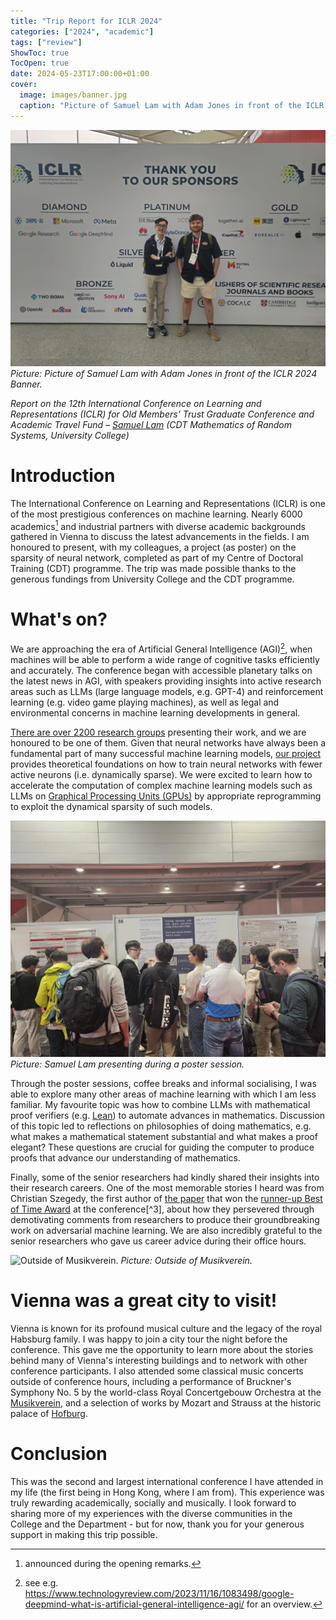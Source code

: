 ```yaml
---
title: "Trip Report for ICLR 2024"
categories: ["2024", "academic"]
tags: ["review"]
ShowToc: true
TocOpen: true
date: 2024-05-23T17:00:00+01:00
cover:
  image: images/banner.jpg
  caption: "Picture of Samuel Lam with Adam Jones in front of the ICLR 2024 Banner."
---
```


![Picture of Samuel Lam with Adam Jones in front of the ICLR 2024 Banner.](images/banner.jpg)
*Picture: Picture of Samuel Lam with Adam Jones in front of the ICLR 2024 Banner.*

*Report on the 12th International Conference on Learning and Representations (ICLR) for Old Members’ Trust Graduate Conference and Academic Travel Fund – [Samuel Lam](https://wcr.univ.ox.ac.uk/#profile/Samuel-CHLam) (CDT Mathematics of Random Systems, University College)*

# Introduction 

The International Conference on Learning and Representations (ICLR) is one of the most prestigious conferences on machine learning. Nearly 6000 academics[^1] and industrial partners with diverse academic backgrounds gathered in Vienna to discuss the latest advancements in the fields. I am honoured to present, with my colleagues, a project (as poster) on the sparsity of neural network, completed as part of my Centre of Doctoral Training (CDT) programme. The trip was made possible thanks to the generous fundings from University College and the CDT programme. 

# What's on? 

We are approaching the era of Artificial General Intelligence (AGI)[^2], when machines will be able to perform a wide range of cognitive tasks efficiently and accurately. The conference began with accessible planetary talks on the latest news in AGI, with speakers providing insights into active research areas such as LLMs (large language models, e.g. GPT-4) and reinforcement learning (e.g. video game playing machines), as well as legal and environmental concerns in machine learning developments in general.   

[There are over 2200 research groups](https://github.com/lixin4ever/Conference-Acceptance-Rate) presenting their work, and we are honoured to be one of them. Given that neural networks have always been a fundamental part of many successful machine learning models, [our project](https://arxiv.org/abs/2402.16184) provides theoretical foundations on how to train neural networks with fewer active neurons (i.e. dynamically sparse). We were excited to learn how to accelerate the computation of complex machine learning models such as LLMs on [Graphical Processing Units (GPUs)](https://en.wikipedia.org/wiki/Graphics_processing_unit) by appropriate reprogramming to exploit the dynamical sparsity of such models.

![Samuel Lam presenting during a poster session.](images/presentation.jpg)
*Picture: Samuel Lam presenting during a poster session.*

Through the poster sessions, coffee breaks and informal socialising, I was able to explore many other areas of machine learning with which I am less familiar. My favourite topic was how to combine LLMs with mathematical proof verifiers (e.g. [Lean](https://en.wikipedia.org/wiki/Lean_(proof_assistant))) to automate advances in mathematics. Discussion of this topic led to reflections on philosophies of doing mathematics, e.g. what makes a mathematical statement substantial and what makes a proof elegant? These questions are crucial for guiding the computer to produce proofs that advance our understanding of mathematics. 

Finally, some of the senior researchers had kindly shared their insights into their research careers. One of the most memorable stories I heard was from Christian Szegedy, the first author of [the paper](https://arxiv.org/abs/1312.6199) that won the [runner-up Best of Time Award](https://blog.iclr.cc/2024/05/07/iclr-2024-test-of-time-award/) at the conference[^3], about how they persevered through demotivating comments from researchers to produce their groundbreaking work on adversarial machine learning. We are also incredibly grateful to the senior researchers who gave us career advice during their office hours. 

![Outside of Musikverein.](images/music_association.png)
*Picture: Outside of Musikverein.*

# Vienna was a great city to visit!

Vienna is known for its profound musical culture and the legacy of the royal Habsburg family. I was happy to join a city tour the night before the conference. This gave me the opportunity to learn more about the stories behind many of Vienna's interesting buildings and to network with other conference participants. I also attended some classical music concerts outside of conference hours, including a performance of Bruckner's Symphony No. 5 by the world-class Royal Concertgebouw Orchestra at the [Musikverein](https://en.wikipedia.org/wiki/Musikverein), and a selection of works by Mozart and Strauss at the historic palace of [Hofburg](https://en.wikipedia.org/wiki/Hofburg).

# Conclusion 

This was the second and largest international conference I have attended in my life (the first being in Hong Kong, where I am from). This experience was truly rewarding academically, socially and musically. I look forward to sharing more of my experiences with the diverse communities in the College and the Department - but for now, thank you for your generous support in making this trip possible.

[^1]: announced during the opening remarks.

[^2]: see e.g. https://www.technologyreview.com/2023/11/16/1083498/google-deepmind-what-is-artificial-general-intelligence-agi/ for an overview.
